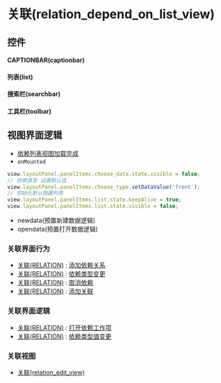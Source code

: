 # 关联(relation_depend_on_list_view)  <!-- {docsify-ignore-all} -->



## 控件
#### CAPTIONBAR(captionbar)
#### 列表(list)
#### 搜索栏(searchbar)
#### 工具栏(toolbar)

## 视图界面逻辑
  * [依赖列表视图加载完成](module/Base/relation/uilogic/dependency_load_success)
* `onMounted`
```javascript
view.layoutPanel.panelItems.choose_data.state.visible = false;
// 依赖类型 设置默认值
view.layoutPanel.panelItems.choose_type.setDataValue('front');
// 初始化默认隐藏列表
view.layoutPanel.panelItems.list.state.keepAlive = true;
view.layoutPanel.panelItems.list.state.visible = false;
```
  * newdata(预置新建数据逻辑)
  * opendata(预置打开数据逻辑)


### 关联界面行为
  * [关联(RELATION)](module/Base/relation) : [添加依赖关系](module/Base/relation#界面行为)
  * [关联(RELATION)](module/Base/relation) : [依赖类型变更](module/Base/relation#界面行为)
  * [关联(RELATION)](module/Base/relation) : [取消依赖](module/Base/relation#界面行为)
  * [关联(RELATION)](module/Base/relation) : [添加关联](module/Base/relation#界面行为)

### 关联界面逻辑
  * [关联(RELATION)](module/Base/relation) : [打开依赖工作项](module/Base/relation/uilogic/open_dependency)
  * [关联(RELATION)](module/Base/relation) : [依赖类型值变更](module/Base/relation/uilogic/dependency_onchange)

### 关联视图
  * [关联(relation_edit_view)](app/view/relation_edit_view)

<script>
 const { createApp } = Vue
  createApp({
    data() {
      return {

      }
    }
  }).use(ElementPlus).mount('#app')
</script>